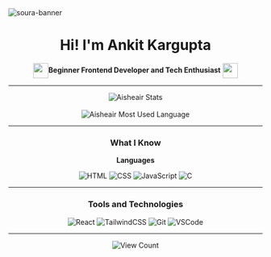 <img src="https://res.cloudinary.com/superfolio/image/upload/v1620689979/68747470733a2f2f692e70696e696d672e636f6d2f6f726967696e616c732f63362f33332f63322f63363333633230656465383266306530636564376435373064626533613166332e676966_yjuh2s.gif" alt="soura-banner">
<div align="center">

# Hi! I'm Ankit Kargupta 
<img src="https://user-images.githubusercontent.com/74038190/226127923-0e8b7792-7b3c-462b-951b-63c96ba1a5af.gif" height="30" style="vertical-align: middle;" />**Beginner Frontend Developer and Tech Enthusiast** <img src="https://user-images.githubusercontent.com/74038190/226127923-0e8b7792-7b3c-462b-951b-63c96ba1a5af.gif" height="30" style="vertical-align: middle;" />



---

![Aisheair Stats](https://github-readme-stats.vercel.app/api?username=Aisheair&theme=radical&show_icons=true&hide_border=false&count_private=true) 
<br><br>
![Aisheair Most Used Language](https://github-readme-stats.vercel.app/api/top-langs/?username=Aisheair&theme=radical&hide_border=false&include_all_commits=true&count_private=true&layout=compact)

---

### What I Know

**Languages**

![HTML](https://ziadoua.github.io/m3-Markdown-Badges/badges/HTML/html1.svg)
![CSS](https://ziadoua.github.io/m3-Markdown-Badges/badges/CSS/css1.svg)
![JavaScript](https://ziadoua.github.io/m3-Markdown-Badges/badges/Javascript/javascript3.svg)
![C](https://ziadoua.github.io/m3-Markdown-Badges/badges/C/c1.svg)

---

### Tools and Technologies

![React](https://ziadoua.github.io/m3-Markdown-Badges/badges/React/react1.svg)
![TailwindCSS](https://ziadoua.github.io/m3-Markdown-Badges/badges/TailwindCSS/tailwindcss1.svg)
![Git](https://ziadoua.github.io/m3-Markdown-Badges/badges/Git/git1.svg)
![VSCode](https://ziadoua.github.io/m3-Markdown-Badges/badges/VisualStudioCode/visualstudiocode1.svg)

---

![View Count](https://komarev.com/ghpvc/?username=Aisheair&color=blueviolet&style=for-the-badge&width=300&height=100)


</div>

